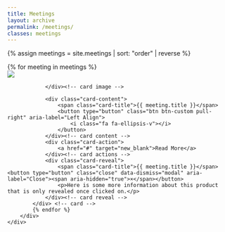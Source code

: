```yaml
---
title: Meetings
layout: archive
permalink: /meetings/
classes: meetings
---
```


{% assign meetings = site.meetings | sort: "order" | reverse %}

<div class="container">
    <div class="row">    
        <div class="card-container">
          {% for meeting in meetings %}  
            <div class="card">
                <div class="card-image">
                    <img class="img-responsive" src="http://lorempixel.com/555/300/sports">
                    
                </div><!-- card image -->
                
                <div class="card-content">
                    <span class="card-title">{{ meeting.title }}</span>                    
                    <button type="button" class="btn btn-custom pull-right" aria-label="Left Align">
                        <i class="fa fa-ellipsis-v"></i>
                    </button>
                </div><!-- card content -->
                <div class="card-action">
                    <a href="#" target="new_blank">Read More</a>
                </div><!-- card actions -->
                <div class="card-reveal">
                    <span class="card-title">{{ meeting.title }}</span> <button type="button" class="close" data-dismiss="modal" aria-label="Close"><span aria-hidden="true">×</span></button>
                    <p>Here is some more information about this product that is only revealed once clicked on.</p>
                </div><!-- card reveal -->
            </div> <!-- card -->
            {% endfor %}
        </div>
    </div>
</div>

